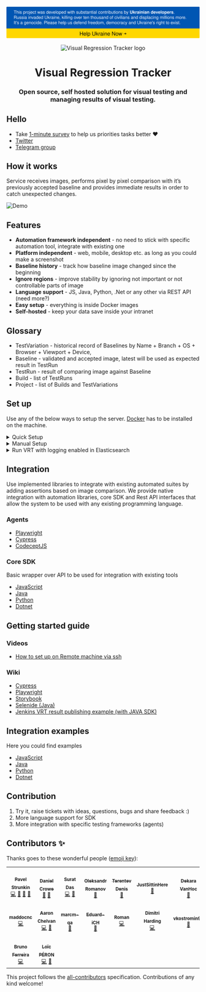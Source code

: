 [![Stand With Ukraine](https://raw.githubusercontent.com/vshymanskyy/StandWithUkraine/main/banner-direct.svg)](https://stand-with-ukraine.pp.ua)

<p align="center">
  <img src="./public/logo.png"/ width='200px' alt="Visual Regression Tracker logo">
</p>

<h1 align="center"> Visual Regression Tracker </h1>
<h3 align="center"> Open source, self hosted solution for visual testing and managing results of visual testing. </h3>

## Hello 
* Take [1-minute survey](https://forms.gle/DidGSodojQ4Qn4is6) to help us priorities tasks better ❤️
* [Twitter](https://twitter.com/VisualReTracker)
* [Telegram group](https://t.me/visual_tracker)

## How it works
Service receives images, performs pixel by pixel comparison with it’s previously accepted baseline and provides immediate results in order to catch unexpected changes. 

![Demo](https://github.com/Visual-Regression-Tracker/Visual-Regression-Tracker/blob/master/public/demo.gif)

## Features
* **Automation framework independent** - no need to stick with specific automation tool, integrate with existing one
* **Platform independent** - web, mobile, desktop etc. as long as you could make a screenshot
* **Baseline history** - track how baseline image changed since the beginning
* **Ignore regions** - improve stability by ignoring not important or not controllable parts of image
* **Language support** - JS, Java, Python, .Net or any other via REST API (need more?)
* **Easy setup** - everything is inside Docker images
* **Self-hosted** - keep your data save inside your intranet

## Glossary
* TestVariation - historical record of Baselines by Name + Branch + OS + Browser + Viewport + Device, 
* Baseline - validated and accepted image, latest will be used as expected result in TestRun
* TestRun - result of comparing image against Baseline
* Build - list of TestRuns
* Project - list of Builds and TestVariations

## Set up

Use any of the below ways to setup the server. [Docker](https://docs.docker.com/get-docker/) has to be installed on the machine.

<details>
<summary>Quick Setup</summary>

### Linux, macOS, WSL

1. Download the installation script

```
curl https://raw.githubusercontent.com/Visual-Regression-Tracker/Visual-Regression-Tracker/master/vrt-install.sh -o vrt-install.sh
chmod a+x vrt-install.sh
```

2. Run the installation script

`./vrt-install.sh`

#### Command line arguments

```
Installs the Visual Regression Tracker

Usage: ./vrt-install.sh

Arguments:
    -h | --help
    -a | --frontend-url <url>   Set the Front-end url. Default: http://localhost:8080
    -r | --backend-url <url>    Set the API url. Default: http://localhost:4200
    --jwt-secret <secret>       Set the JWT secret. Default: randomly generated
```
</details>

<details>
<summary>Manual Setup</summary>

1. Copy [docker-compose.yml](https://github.com/Visual-Regression-Tracker/Visual-Regression-Tracker/blob/master/docker-compose.yml)  

`$ curl https://raw.githubusercontent.com/Visual-Regression-Tracker/Visual-Regression-Tracker/master/docker-compose.yml -o docker-compose.yml`

2. Copy [.env](https://github.com/Visual-Regression-Tracker/Visual-Regression-Tracker/blob/master/.env) 

`$ curl https://raw.githubusercontent.com/Visual-Regression-Tracker/Visual-Regression-Tracker/master/.env -o .env`

3. In .env file, ensure that the REACT_APP_API_URL has the right address. If it will be accessed from other machines, change localhost with IP or other resolvable name. Ensure the ports being used are free to use.

4. Start service

`$ docker-compose up`


Wait until you see your creds printed.

New users and projects could be created via frontend app by default on http://localhost:8080

![Success setup](https://github.com/Visual-Regression-Tracker/Visual-Regression-Tracker/blob/master/public/docker_setup_creds.png)
</details>

<details>
<summary>Run VRT with logging enabled in Elasticsearch</summary>

This is for the users who want to monitor VRT logs via Kibana. It is expected to have basic knowledge of Elastic stack (especially Kibana) for the admin so that the logs can be managed and dashboards created in Kibana. 
Since logging will be retained by Elasticsearch, it will consume a little more memory and CPU. If you see error in the console, please consult Elasticsearch documentation.

_**It is recommended to run the program as root user which will ensure permission and ownership related issues will not have to be dealt with.**_

1. Clone or download this repository.  
2. Move to the downloaded/cloned repository. In .env file, ensure that the REACT_APP_API_URL has the right address. If it will be accessed from other machines, change localhost with IP or other resolvable name. Ensure the ports being used are free to use.
3. Follow either of below sub steps.  
   - If your organization does not have Elasticsearch server running or if you want to start Elastic stack on your own, start service by giving below command.
  
     `$ docker-compose -f docker-compose.yml -f docker-compose.elastic.logging.yml up`
   - If you want to re-use the already running Elasticsearch server in your organization, go to `filebeat/config/filebeat.yml` and edit hosts to point to the Elasticsearch server. Also, point ELASTIC_URL to this server in .env file. Start service by giving below command.

     `$ docker-compose -f docker-compose.yml -f docker-compose.logging.yml up`

4. If you are not using root user, in some OS, you may see an error `Exiting: error loading config file: config file ("filebeat.yml") must be owned by the user identifier (uid=0) or root`. In that case, press Ctrl+C, and follow [Elasticsearch instructions](https://www.elastic.co/guide/en/beats/libbeat/current/config-file-permissions.html). Once done, start the service again.
</details>

## Integration
Use implemented libraries to integrate with existing automated suites by adding assertions based on image comparison.
We provide native integration with automation libraries, core SDK and Rest API interfaces that allow the system to be used with any existing programming language.

### Agents
* [Playwright](https://www.npmjs.com/package/@visual-regression-tracker/agent-playwright)
* [Cypress](https://www.npmjs.com/package/@visual-regression-tracker/agent-cypress)
* [CodeceptJS](https://github.com/Visual-Regression-Tracker/agent-codeceptjs)

### Core SDK
Basic wrapper over API to be used for integration with existing tools
* [JavaScript](https://www.npmjs.com/package/@visual-regression-tracker/sdk-js)
* [Java](https://github.com/Visual-Regression-Tracker/sdk-java)
* [Python](https://github.com/Visual-Regression-Tracker/sdk-python)
* [Dotnet](https://github.com/Visual-Regression-Tracker/sdk-dotnet)

## Getting started guide

### Videos

* [How to set up on Remote machine via ssh](https://www.youtube.com/watch?v=cPsHeKnqL2M&feature=emb_logo)

### Wiki

* [Cypress](https://github.com/Visual-Regression-Tracker/Visual-Regression-Tracker/wiki/Getting-started-with-Cypress)
* [Playwright](https://github.com/Visual-Regression-Tracker/Visual-Regression-Tracker/wiki/Getting-started-with-Playwright)
* [Storybook](https://github.com/Visual-Regression-Tracker/Visual-Regression-Tracker/wiki/Storybook)
* [Selenide (Java)](https://github.com/Visual-Regression-Tracker/Visual-Regression-Tracker/wiki/Getting-started-with-Selenide)
* [Jenkins VRT result publishing example (with JAVA SDK)](https://github.com/Visual-Regression-Tracker/Visual-Regression-Tracker/wiki/How-to-publish-VRT-result-in-jenkins)

## Integration examples
Here you could find examples 
* [JavaScript](https://github.com/Visual-Regression-Tracker/vrt-examples-js)
* [Java](https://github.com/Visual-Regression-Tracker/examples-java)
* [Python](https://github.com/Visual-Regression-Tracker/examples-python)
* [Dotnet](https://github.com/Visual-Regression-Tracker/examples-dotnet)

## Contribution
1. Try it, raise tickets with ideas, questions, bugs and share feedback :)
1. More language support for SDK
1. More integration with specific testing frameworks (agents)

## Contributors ✨

Thanks goes to these wonderful people ([emoji key](https://allcontributors.org/docs/en/emoji-key)):

<!-- ALL-CONTRIBUTORS-LIST:START - Do not remove or modify this section -->
<!-- prettier-ignore-start -->
<!-- markdownlint-disable -->
<table>
  <tr>
    <td align="center"><a href="https://www.linkedin.com/in/pavel-strunkin-310b776a/"><img src="https://avatars.githubusercontent.com/u/5182956?v=4?s=100" width="100px;" alt=""/><br /><sub><b>Pavel Strunkin</b></sub></a><br /><a href="https://github.com/Visual-Regression-Tracker/Visual-Regression-Tracker/commits?author=pashidlos" title="Code">💻</a> <a href="#business-pashidlos" title="Business development">💼</a> <a href="#ideas-pashidlos" title="Ideas, Planning, & Feedback">🤔</a> <a href="#plugin-pashidlos" title="Plugin/utility libraries">🔌</a></td>
    <td align="center"><a href="https://github.com/dcrowe"><img src="https://avatars.githubusercontent.com/u/457807?v=4?s=100" width="100px;" alt=""/><br /><sub><b>Daniel Crowe</b></sub></a><br /><a href="#plugin-dcrowe" title="Plugin/utility libraries">🔌</a> <a href="https://github.com/Visual-Regression-Tracker/Visual-Regression-Tracker/pulls?q=is%3Apr+reviewed-by%3Adcrowe" title="Reviewed Pull Requests">👀</a></td>
    <td align="center"><a href="https://github.com/suratdas"><img src="https://avatars.githubusercontent.com/u/9042580?v=4?s=100" width="100px;" alt=""/><br /><sub><b>Surat Das</b></sub></a><br /><a href="https://github.com/Visual-Regression-Tracker/Visual-Regression-Tracker/commits?author=suratdas" title="Code">💻</a> <a href="#plugin-suratdas" title="Plugin/utility libraries">🔌</a></td>
    <td align="center"><a href="https://alexromanov.github.io/"><img src="https://avatars.githubusercontent.com/u/4831349?v=4?s=100" width="100px;" alt=""/><br /><sub><b>Oleksandr Romanov</b></sub></a><br /><a href="#plugin-alexromanov" title="Plugin/utility libraries">🔌</a></td>
    <td align="center"><a href="https://github.com/TerentyevDenis"><img src="https://avatars.githubusercontent.com/u/52595906?v=4?s=100" width="100px;" alt=""/><br /><sub><b>Terentev Denis</b></sub></a><br /><a href="#plugin-TerentyevDenis" title="Plugin/utility libraries">🔌</a></td>
    <td align="center"><a href="https://github.com/JustSittinHere"><img src="https://avatars.githubusercontent.com/u/394531?v=4?s=100" width="100px;" alt=""/><br /><sub><b>JustSittinHere</b></sub></a><br /><a href="#plugin-JustSittinHere" title="Plugin/utility libraries">🔌</a></td>
    <td align="center"><a href="https://github.com/dekaravanhoc"><img src="https://avatars.githubusercontent.com/u/50260825?v=4?s=100" width="100px;" alt=""/><br /><sub><b>Dekara VanHoc</b></sub></a><br /><a href="#plugin-dekaravanhoc" title="Plugin/utility libraries">🔌</a></td>
  </tr>
  <tr>
    <td align="center"><a href="http://frabbit.ru"><img src="https://avatars.githubusercontent.com/u/9402252?v=4?s=100" width="100px;" alt=""/><br /><sub><b>maddocnc</b></sub></a><br /><a href="https://github.com/Visual-Regression-Tracker/Visual-Regression-Tracker/commits?author=maddocnc" title="Code">💻</a></td>
    <td align="center"><a href="https://github.com/AaronChelvan"><img src="https://avatars.githubusercontent.com/u/16505870?v=4?s=100" width="100px;" alt=""/><br /><sub><b>Aaron Chelvan</b></sub></a><br /><a href="https://github.com/Visual-Regression-Tracker/Visual-Regression-Tracker/commits?author=AaronChelvan" title="Code">💻</a> <a href="https://github.com/Visual-Regression-Tracker/Visual-Regression-Tracker/commits?author=AaronChelvan" title="Documentation">📖</a></td>
    <td align="center"><a href="https://github.com/marcm-qa"><img src="https://avatars.githubusercontent.com/u/80327313?v=4?s=100" width="100px;" alt=""/><br /><sub><b>marcm-qa</b></sub></a><br /><a href="#plugin-marcm-qa" title="Plugin/utility libraries">🔌</a></td>
    <td align="center"><a href="https://github.com/Eduard-iCH"><img src="https://avatars.githubusercontent.com/u/33355363?v=4?s=100" width="100px;" alt=""/><br /><sub><b>Eduard-iCH</b></sub></a><br /><a href="#plugin-Eduard-iCH" title="Plugin/utility libraries">🔌</a></td>
    <td align="center"><a href="http://dev.flauschig.ch"><img src="https://avatars.githubusercontent.com/u/393641?v=4?s=100" width="100px;" alt=""/><br /><sub><b>Roman</b></sub></a><br /><a href="https://github.com/Visual-Regression-Tracker/Visual-Regression-Tracker/commits?author=Roemer" title="Code">💻</a></td>
    <td align="center"><a href="http://dimitriharding.com"><img src="https://avatars.githubusercontent.com/u/12203794?v=4?s=100" width="100px;" alt=""/><br /><sub><b>Dimitri Harding</b></sub></a><br /><a href="https://github.com/Visual-Regression-Tracker/Visual-Regression-Tracker/commits?author=dimitriharding" title="Code">💻</a></td>
    <td align="center"><a href="https://github.com/vkostromin94"><img src="https://avatars.githubusercontent.com/u/80275969?v=4?s=100" width="100px;" alt=""/><br /><sub><b>vkostromin94</b></sub></a><br /><a href="#plugin-vkostromin94" title="Plugin/utility libraries">🔌</a></td>
  </tr>
  <tr>
    <td align="center"><a href="https://github.com/bmbferreira"><img src="https://avatars.githubusercontent.com/u/626180?v=4?s=100" width="100px;" alt=""/><br /><sub><b>Bruno Ferreira</b></sub></a><br /><a href="https://github.com/Visual-Regression-Tracker/Visual-Regression-Tracker/commits?author=bmbferreira" title="Code">💻</a></td>
    <td align="center"><a href="https://github.com/nicerloop"><img src="https://avatars.githubusercontent.com/u/44115467?v=4?s=100" width="100px;" alt=""/><br /><sub><b>Loïc PÉRON</b></sub></a><br /><a href="https://github.com/Visual-Regression-Tracker/Visual-Regression-Tracker/commits?author=nicerloop" title="Code">💻</a> <a href="#plugin-nicerloop" title="Plugin/utility libraries">🔌</a></td>
  </tr>
</table>

<!-- markdownlint-restore -->
<!-- prettier-ignore-end -->

<!-- ALL-CONTRIBUTORS-LIST:END -->
This project follows the [all-contributors](https://github.com/all-contributors/all-contributors) specification. Contributions of any kind welcome!
